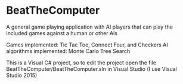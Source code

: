 # BeatTheComputer
A general game playing application with AI players that can play the included games against a human or other AIs

Games implemented: Tic Tac Toe, Connect Four, and Checkers
AI algorithms implemented: Monte Carlo Tree Search

This is a Visual C# project, so to edit the project open the file
BeatTheComputer/BeatTheComputer.sln
in Visual Studio (I use Visual Studio 2015)
